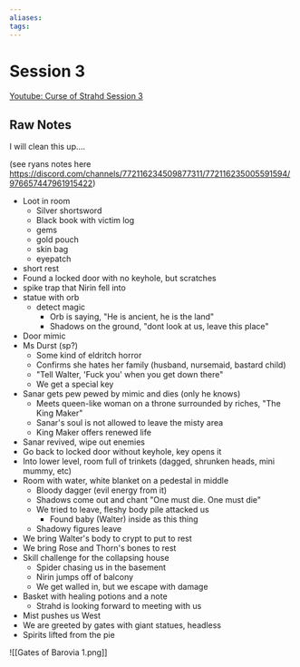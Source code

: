```yaml
---
aliases: 
tags: 
---
```


# Session 3

[Youtube: Curse of Strahd Session 3](https://youtu.be/dn1l-aJHdkk)


## Raw Notes 

I will clean this up....

(see ryans notes here https://discord.com/channels/772116234509877311/772116235005591594/976657447961915422)

- Loot in room
	- Silver shortsword
	- Black book with victim log
	- gems
	- gold pouch
	- skin bag
	- eyepatch
- short rest
- Found a locked door with no keyhole, but scratches
- spike trap that Nirin fell into
- statue with orb
	- detect magic
		- Orb is saying, "He is ancient, he is the land"
		- Shadows on the ground, "dont look at us, leave this place"
- Door mimic
- Ms Durst (sp?)
	- Some kind of eldritch horror 
	- Confirms she hates her family (husband, nursemaid, bastard child)
	- "Tell Walter, 'Fuck you' when you get down there"
	- We get a special key
- Sanar gets pew pewed by mimic and dies (only he knows)
	- Meets queen-like woman on a throne surrounded by riches, "The King Maker"
	- Sanar's soul is not allowed to leave the misty area
	- King Maker offers renewed life
- Sanar revived, wipe out enemies
- Go back to locked door without keyhole, key opens it
- Into lower level, room full of trinkets (dagged, shrunken heads, mini mummy, etc)
- Room with water, white blanket on a pedestal in middle
	- Bloody dagger (evil energy from it) 
	- Shadows come out and chant "One must die.  One must die"
	- We tried to leave, fleshy body pile attacked us
		- Found baby (Walter) inside as this thing
	- Shadowy figures leave
- We bring Walter's body to crypt to put to rest
- We bring Rose and Thorn's bones to rest
- Skill challenge for the collapsing house
	- Spider chasing us in the basement
	- Nirin jumps off of balcony
	- We get walled in, but we escape with damage
- Basket with healing potions and a note
	- Strahd is looking forward to meeting with us
- Mist pushes us West
- We are greeted by gates with giant statues, headless
- Spirits lifted from the pie

![[Gates of Barovia 1.png]]